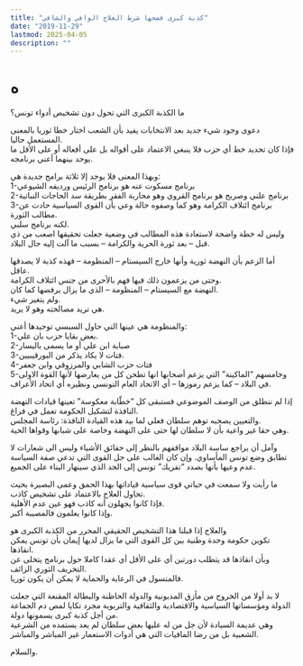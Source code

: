 ```yaml
---
title: "كذبة كبرى فضحها شرط العلاج الوافي والشافي"
date: "2019-11-29"
lastmod: 2025-04-05
description: ""
---
```

# **ه**

ما الكذبة الكبرى التي تحول دون تشخيص أدواء تونس؟

دعوى وجود شيء جديد بعد الانتخابات يفيد بأن الشعب اختار خطا ثوريا بالمعنى المستعمل حاليا.  
فإذا كان تحديد خط أي حزب فلا ينبغي الاعتماد على أقواله بل على أفعاله أو على الأقل ما يوحد بينهما أعني برنامجه.

وبهذا المعنى فلا يوجد إلا ثلاثة برامج جديدة هي:  
1-برنامج مسكوت عنه هو برنامج الرئيس ورديفه الشيوعي  
2-برنامج علني وصريح هو برنامج القروي وهو محاربة الفقر بطريقة سد الحاجات النباتية  
3-برنامج ائتلاف الكرامة وهو كما وصفوه حالة وعي بأن القوى السياسية حادت عن مطالب الثورة.  
لكنه برنامج سلبي.  
وليس له خطة واضحة لاستعادة هذه المطالب في وضعية جعلت تحقيقها اصعب من ذي قبل – بعد ثورة الحرية والكرامة – بسبب ما آلت إليه حال البلاد.

أما الزعم بأن النهضة ثورية وأنها خارج السيستام – المنظومة – فهذه كذبة لا يصدقها عاقل.  
وحتى من يزعمون ذلك فيها فهم بالأحرى من جنس ائتلاف الكرامة.  
النهضة مع السيستام – المنظومة – الذي ما يزال يرفضها كما كان.  
ولم يتغير شيء.  
هي تريد مصالحته وهو لا يريد.

والمنظومة هي عينها التي حاول السبسي توحيدها أعني:  
1-بعض بقايا حزب بان علي.  
2-صبابة ابن علي أو ما يسمى باليسار  
3-فتات لا يكاد يذكر من البورقيبيين.  
4-فتات حزب الشابي والمرزوقي وابن جعفر  
5-وخامسهم “الماكينة” التي يزعم أصحابها انها تطحن كل من يعارضها لأنها القوة الاولى في البلاد – كما يزعم رموزها – أي الاتحاد العام التونسي ونظيره أي اتحاد الأعراف.

إذا لم ننطلق من الوصف الموضوعي فستبقى كل “خطّابة معكوسة” تعينها قيادات النهضة النافذة لتشكيل الحكومة تعمل في فراغ.  
والتعيين يصحبه توهم سلطان فعلي لما بيد هذه القيادة النافذة: رئاسة المجلس.  
وهي حقا غير واعية بأن لا سلطان لها حتى على النهضة وخاصة على شبابها وقواها الحية.

وآمل أن يراجع ساسة البلاد مواقفهم بالنظر إلى حقائق الأشياء وليس الى شعارات لا تطابق وضع تونس المأساوي. وإن كان الغالب على جل القوى التي تدعي صفة السياسة عدم وعيها بأنها بصدد “تفريك” تونس إلى الحد الذي سينهار البناء على الجميع.

ما رأيت ولا سمعت في حياتي قوى سياسية قياداتها بهذا الحمق وعمى البصيرة بحيث تحاول العلاج بالاعتماد على تشخيص كاذب.  
فإذا كانوا يجهلون أنه كاذب فهو عين عدم الأهلية.  
وإذا كانوا يعلمون فالمصيبة أكبر.

والعلاج إذا قبلنا هذا التشخيص الحقيقي المحرر من الكذبة الكبرى هو  
تكوين حكومة وحدة وطنية بين كل القوى التي ما يزال لديها إيمان بأن تونس يمكن انقاذها.  
وبأن انقاذها قد يتطلب دورتين أي على الأقل أي عقدا كاملا حول برنامج يتخلى عن التخريف الثوري الزائف.  
فالمتسول في الرعاية والحماية لا يمكن أن يكون ثوريا.

لا بد أولا من الخروج من مأزق المديونية والدولة الحاظنة والبطالة المقنعة التي جعلت الدولة ومؤسساتها السياسية والاقتصادية والثقافية والتربوية مجرد تكايا لمص دم الجماعة من أجل كذبة كبرى يسمونها دولة.  
وهي عديمة السيادة لأن جل من له عليها بعض سلطان لم يعد يستمده من الشرعية الشعبية بل من رضا المافيات التي هي أدوات الاستعمار غير المباشر والمباشر.

والسلام.

###
